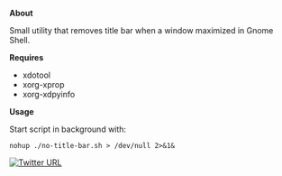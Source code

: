 **About**

Small utility that removes title bar when a window maximized in Gnome Shell.

**Requires**

- xdotool
- xorg-xprop
- xorg-xdpyinfo

**Usage**

Start script in background with:

    nohup ./no-title-bar.sh > /dev/null 2>&1&

[![Twitter URL](https://img.shields.io/twitter/url/https/twitter.com/fold_left.svg?style=social&label=Follow%20%40murat_cileli)](https://twitter.com/murat_cileli)
